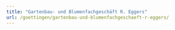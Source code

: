 ```yaml
---
title: "Gartenbau- und Blumenfachgeschäft R. Eggers"
url: /goettingen/gartenbau-und-blumenfachgeschaeft-r-eggers/
---
```

